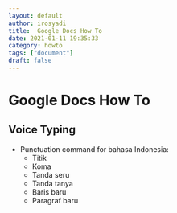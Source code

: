 ```yaml
---
layout: default
author: irosyadi
title:  Google Docs How To
date: 2021-01-11 19:35:33
category: howto
tags: ["document"]
draft: false
---
```


# Google Docs How To

## Voice Typing
- Punctuation command for bahasa Indonesia:
    - Titik
    - Koma
    - Tanda seru
    - Tanda tanya
    - Baris baru
    - Paragraf baru
